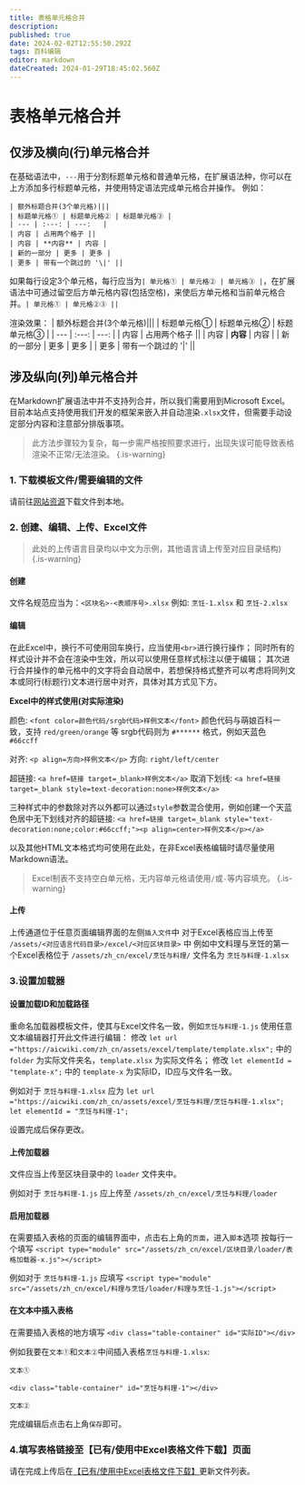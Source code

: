 ```yaml
---
title: 表格单元格合并
description: 
published: true
date: 2024-02-02T12:55:50.292Z
tags: 百科编辑
editor: markdown
dateCreated: 2024-01-29T18:45:02.560Z
---
```


# 表格单元格合并

## 仅涉及横向(行)单元格合并

在基础语法中，`---`用于分割标题单元格和普通单元格，在扩展语法种，你可以在上方添加多行标题单元格，并使用特定语法完成单元格合并操作。
例如：

```
| 额外标题合并(3个单元格)|||
| 标题单元格① | 标题单元格② | 标题单元格③ |
| --- | :---: | ---:   |
| 内容 | 占用两个格子 ||
| 内容 | **内容** | 内容 |
| 新的一部分 | 更多 | 更多 |
| 更多 | 带有一个跳过的 '\|' ||
```
如果每行设定3个单元格，每行应当为`| 单元格① | 单元格② | 单元格③ |`，在扩展语法中可通过留空后方单元格内容(包括空格)，来使后方单元格和当前单元格合并。`| 单元格① | 单元格②③ ||`

渲染效果：
| 额外标题合并(3个单元格)|||
| 标题单元格① | 标题单元格② | 标题单元格③ |
| --- | :---: | ---:   |
| 内容 | 占用两个格子 ||
| 内容 | **内容** | 内容 |
| 新的一部分 | 更多 | 更多 |
| 更多 | 带有一个跳过的 '\|' ||

## 涉及纵向(列)单元格合并

在Markdown扩展语法中并不支持列合并，所以我们需要用到Microsoft Excel。
目前本站点支持使用我们开发的框架来嵌入并自动渲染`.xlsx`文件，但需要手动设定部分内容和注意部分排版事项。

> 此方法步骤较为复杂，每一步需严格按照要求进行，出现失误可能导致表格渲染不正常/无法渲染。
{.is-warning}

### 1. 下载模板文件/需要编辑的文件

请前往[网站资源](/zh/useful-resource)下载文件到本地。

### 2. 创建、编辑、上传、Excel文件
> 此处的上传语言目录均以中文为示例，其他语言请上传至对应目录结构)
{.is-warning}

#### 创建

文件名规范应当为：`<区块名>-<表顺序号>.xlsx`
例如: `烹饪-1.xlsx` 和 `烹饪-2.xlsx`

#### 编辑

在此Excel中，换行不可使用回车换行，应当使用`<br>`进行换行操作；
同时所有的样式设计并不会在渲染中生效，所以可以使用任意样式标注以便于编辑；
其次进行合并操作的单元格中的文字将会自动居中，若想保持格式整齐可以考虑将同列文本或同行(标题行)文本进行居中对齐，具体对其方式见下方。

**Excel中的样式使用(对实际渲染)**

颜色: `<font color=颜色代码/srgb代码>样例文本</font>`
颜色代码与萌娘百科一致，支持 `red/green/orange` 等
srgb代码则为 `#******` 格式，例如天蓝色 `#66ccff`

对齐: `<p align=方向>样例文本</p>`
方向: `right/left/center`

超链接: `<a href=链接 target=_blank>样例文本</a>`
取消下划线: `<a href=链接 target=_blank style=text-decoration:none>样例文本</a>`

三种样式中的参数除对齐以外都可以通过`style`参数混合使用，例如创建一个天蓝色居中无下划线对齐的超链接:
`<a href=链接 target=_blank style="text-decoration:none;color:#66ccff;"><p align=center>样例文本</p></a>`

以及其他HTML文本格式均可使用在此处，在非Excel表格编辑时请尽量使用Markdown语法。

> Excel制表不支持空白单元格，无内容单元格请使用`/`或`-`等内容填充。
{.is-warning}

#### 上传

上传通道位于任意页面编辑界面的左侧`插入文件`中
对于Excel表格应当上传至 `/assets/<对应语言代码目录>/excel/<对应区块目录>` 中
例如中文料理与烹饪的第一个Excel表格位于
`/assets/zh_cn/excel/烹饪与料理/`
文件名为 ``烹饪与料理-1.xlsx``

### 3.设置加载器

#### 设置加载ID和加载路径

重命名加载器模板文件，使其与Excel文件名一致，例如`烹饪与料理-1.js`
使用任意文本编辑器打开此文件进行编辑：
修改 `let url ="https://aicwiki.com/zh_cn/assets/excel/template/template.xlsx";`
中的 `folder` 为实际文件夹名，`template.xlsx` 为实际文件名；
修改 `let elementId = "template-x";` 中的 `template-x` 为实际ID，ID应与文件名一致。

例如对于 `烹饪与料理-1.xlsx` 应为
`let url ="https://aicwiki.com/zh_cn/assets/excel/烹饪与料理/烹饪与料理-1.xlsx";`
`let elementId = "烹饪与料理-1";`

设置完成后保存更改。

#### 上传加载器

文件应当上传至区块目录中的 `loader` 文件夹中。

例如对于 `烹饪与料理-1.js` 应上传至
`/assets/zh_cn/excel/烹饪与料理/loader`

#### 启用加载器

在需要插入表格的页面的编辑界面中，点击右上角的`页面`，进入`脚本`选项
按每行一个填写
`<script type="module" src="/assets/zh_cn/excel/区块目录/loader/表格加载器-x.js"></script>`

例如对于 `烹饪与料理-1.js` 应填写
`<script type="module" src="/assets/zh_cn/excel/料理与烹饪/loader/料理与烹饪-1.js"></script>`

#### 在文本中插入表格

在需要插入表格的地方填写
`<div class="table-container" id="实际ID"></div>`

例如我要在`文本①`和`文本②`中间插入表格`烹饪与料理-1.xlsx`:
```
文本①

<div class="table-container" id="烹饪与料理-1"></div>

文本②
```

完成编辑后点击右上角`保存`即可。

### 4.填写表格链接至【已有/使用中Excel表格文件下载】页面

请在完成上传后在[【已有/使用中Excel表格文件下载】](/zh/useful-resource/exist-excel)更新文件列表。